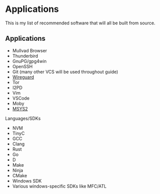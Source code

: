 # Applications

This is my list of recommended software that will all be built from source.

## Applications

- Mullvad Browser
- Thunderbird
- GnuPG/gpg4win
- OpenSSH
- Git (many other VCS will be used throughout guide)
- [Wireguard](./Wireguard.md)
- Tor
- I2PD
- Vim
- VSCode
- Moby
- [MSYS2](./MSYS2.md)

Languages/SDKs

- NVM
- TinyC
- GCC
- Clang
- Rust
- Go
- D
- Make
- Ninja
- CMake
- Windows SDK
- Various windows-specific SDKs like MFC/ATL
